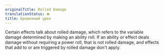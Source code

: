 ```yaml
---
originalTitle: Rolled Damage
translationStatus: ❌
title: Брошенный урон
---
```


Certain effects talk about rolled damage, which refers to the variable damage determined by making an ability roll. If an ability or effect deals damage without requiring a power roll, that is not rolled damage, and effects that add to or are triggered by rolled damage don't apply.
